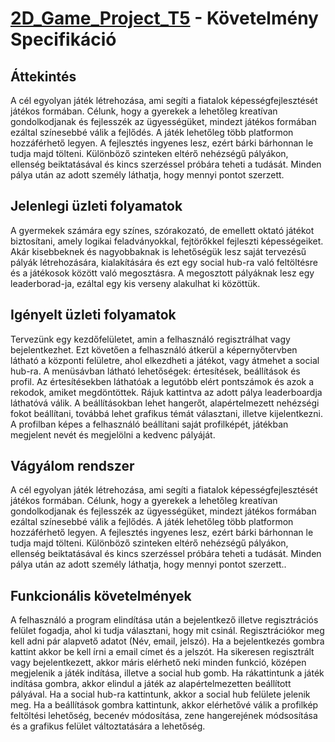 ﻿
# [2D_Game_Project_T5](https://github.com/bencespinter/AFP_LEV_2020_CSAP5/tree/main/2D_Game_Project_T5 "2D_Game_Project_T5") - Követelmény Specifikáció

## Áttekintés
A cél egyolyan játék létrehozása, ami segíti a fiatalok képességfejlesztését játékos formában. Célunk, hogy a gyerekek a lehetőleg kreatívan gondolkodjanak és fejlesszék az ügyességüket, mindezt játékos formában ezáltal színesebbé válik a fejlődés. A játék lehetőleg több platformon hozzáférhető legyen. A fejlesztés ingyenes lesz, ezért bárki bárhonnan le tudja majd tölteni. Különböző szinteken eltérő nehézségű pályákon, ellenség beiktatásával és kincs szerzéssel próbára teheti a tudását. Minden pálya után az adott személy láthatja, hogy mennyi pontot szerzett.

## Jelenlegi üzleti folyamatok
A gyermekek számára egy színes, szórakozató, de emellett oktató játékot biztosítani, amely logikai feladványokkal, fejtörőkkel fejleszti képességeiket. Akár kisebbeknek és nagyobbaknak is lehetőségük lesz saját tervezésű pályák létrehozására, kialakítására és ezt egy social hub-ra való feltöltésre és a játékosok között való megosztásra. A megosztott pályáknak lesz egy leaderborad-ja, ezáltal egy kis verseny alakulhat ki közöttük. 


## Igényelt üzleti folyamatok
Tervezünk egy kezdőfelületet, amin a felhasználó regisztrálhat vagy bejelentkezhet. Ezt követően a felhasználó átkerül a képernyőtervben látható a központi felületre, ahol elkezdheti a játékot, vagy átmehet a social hub-ra. A menüsávban látható lehetőségek: értesítések, beállítások és profil. Az értesítésekben láthatóak a legutóbb elért pontszámok és azok a rekodok, amiket megdöntöttek. Rájuk kattintva az adott pálya leaderboardja láthatóvá válik. A beállításokban lehet hangerőt, alapértelmezett nehézségi fokot beállítani, továbbá lehet grafikus témát választani, illetve kijelentkezni. A profilban képes a felhasználó beállítani saját profilképét, játékban megjelent nevét és megjelölni a kedvenc pályáját.

## Vágyálom rendszer
A cél egyolyan játék létrehozása, ami segíti a fiatalok képességfejlesztését játékos formában. Célunk, hogy a gyerekek a lehetőleg kreatívan gondolkodjanak és fejlesszék az ügyességüket, mindezt játékos formában ezáltal színesebbé válik a fejlődés. A játék lehetőleg több platformon hozzáférhető legyen. A fejlesztés ingyenes lesz, ezért bárki bárhonnan le tudja majd tölteni. Különböző szinteken eltérő nehézségű pályákon, ellenség beiktatásával és kincs szerzéssel próbára teheti a tudását. Minden pálya után az adott személy láthatja, hogy mennyi pontot szerzett..

## Funkcionális követelmények
A felhasználó a program elindítása után a bejelentkező illetve regisztrációs felület fogadja, ahol ki tudja választani, hogy mit csinál. Regisztrációkor meg kell adni pár alapvető adatot (Név, email, jelszó). Ha a bejelentkezés gombra kattint akkor be kell írni a email címet és a jelszót. Ha sikeresen regisztrált vagy bejelentkezett, akkor máris elérhető neki minden funkció, középen megjelenik a játék indítása, illetve a social hub gomb. Ha rákattintunk a játék indítása gombra, akkor elindul a játék az alapértelmezetten beállított pályával. Ha a social hub-ra kattintunk, akkor a social hub felülete jelenik meg. Ha a beállítások gombra kattintunk, akkor elérhetővé válik a profilkép feltöltési lehetőség, becenév módosítása, zene hangerejének módsosítása és a grafikus felület változtatására a lehetőség. 

